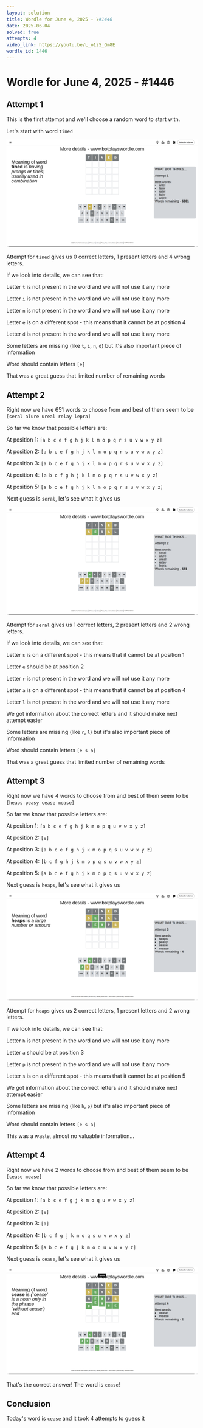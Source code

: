 ```yaml
---
layout: solution
title: Wordle for June 4, 2025 - \#1446
date: 2025-06-04
solved: true
attempts: 4
video_link: https://youtu.be/L_o1zS_Qm8E
wordle_id: 1446
---
```


# Wordle for June 4, 2025 - \#1446

## Attempt 1

This is the first attempt and we'll choose a random word to start with.

Let's start with word `tined`

![Attempt 1](2025-06-04/attempt-1.png)

Attempt for `tined` gives us 0 correct letters, 1 present letters and 4 wrong letters.

If we look into details, we can see that:

Letter `t` is not present in the word and we will not use it any more

Letter `i` is not present in the word and we will not use it any more

Letter `n` is not present in the word and we will not use it any more

Letter `e` is on a different spot - this means that it cannot be at position 4

Letter `d` is not present in the word and we will not use it any more

Some letters are missing (like `t`, `i`, `n`, `d`) but it's also important piece of information

Word should contain letters `[e]`

That was a great guess that limited number of remaining words



## Attempt 2

Right now we have 651 words to choose from and best of them seem to be `[seral alure ureal relay lepra]`

So far we know that possible letters are:

At position 1: `[a b c e f g h j k l m o p q r s u v w x y z]`

At position 2: `[a b c e f g h j k l m o p q r s u v w x y z]`

At position 3: `[a b c e f g h j k l m o p q r s u v w x y z]`

At position 4: `[a b c f g h j k l m o p q r s u v w x y z]`

At position 5: `[a b c e f g h j k l m o p q r s u v w x y z]`

Next guess is `seral`, let's see what it gives us

![Attempt 2](2025-06-04/attempt-2.png)

Attempt for `seral` gives us 1 correct letters, 2 present letters and 2 wrong letters.

If we look into details, we can see that:

Letter `s` is on a different spot - this means that it cannot be at position 1

Letter `e` should be at position 2

Letter `r` is not present in the word and we will not use it any more

Letter `a` is on a different spot - this means that it cannot be at position 4

Letter `l` is not present in the word and we will not use it any more

We got information about the correct letters and it should make next attempt easier

Some letters are missing (like `r`, `l`) but it's also important piece of information

Word should contain letters `[e s a]`

That was a great guess that limited number of remaining words



## Attempt 3

Right now we have 4 words to choose from and best of them seem to be `[heaps peasy cease mease]`

So far we know that possible letters are:

At position 1: `[a b c e f g h j k m o p q u v w x y z]`

At position 2: `[e]`

At position 3: `[a b c e f g h j k m o p q s u v w x y z]`

At position 4: `[b c f g h j k m o p q s u v w x y z]`

At position 5: `[a b c e f g h j k m o p q s u v w x y z]`

Next guess is `heaps`, let's see what it gives us

![Attempt 3](2025-06-04/attempt-3.png)

Attempt for `heaps` gives us 2 correct letters, 1 present letters and 2 wrong letters.

If we look into details, we can see that:

Letter `h` is not present in the word and we will not use it any more

Letter `a` should be at position 3

Letter `p` is not present in the word and we will not use it any more

Letter `s` is on a different spot - this means that it cannot be at position 5

We got information about the correct letters and it should make next attempt easier

Some letters are missing (like `h`, `p`) but it's also important piece of information

Word should contain letters `[e s a]`

This was a waste, almost no valuable information...



## Attempt 4

Right now we have 2 words to choose from and best of them seem to be `[cease mease]`

So far we know that possible letters are:

At position 1: `[a b c e f g j k m o q u v w x y z]`

At position 2: `[e]`

At position 3: `[a]`

At position 4: `[b c f g j k m o q s u v w x y z]`

At position 5: `[a b c e f g j k m o q u v w x y z]`

Next guess is `cease`, let's see what it gives us

![Attempt 4](2025-06-04/attempt-4.png)

That's the correct answer! The word is `cease`!

## Conclusion

Today's word is `cease` and it took 4 attempts to guess it

